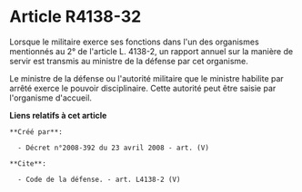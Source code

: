 # Article R4138-32

Lorsque le militaire exerce ses fonctions dans l'un des organismes mentionnés au 2° de l'article L. 4138-2, un rapport annuel
sur la manière de servir est transmis au ministre de la défense par cet organisme. 

Le ministre de la défense ou l'autorité militaire que le ministre habilite par arrêté exerce le pouvoir disciplinaire. Cette
autorité peut être saisie par l'organisme d'accueil.

**Liens relatifs à cet article**

	**Créé par**:

	  - Décret n°2008-392 du 23 avril 2008 - art. (V)

	**Cite**:

	  - Code de la défense. - art. L4138-2 (V)
